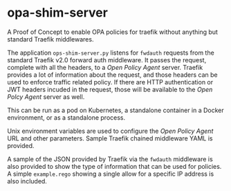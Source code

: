 # opa-shim-server

A Proof of Concept to enable OPA policies for traefik without anything but standard Traefik middlewares.

The application `ops-shim-server.py` listens for `fwdauth` requests from the standard Traefik v2.0 forward auth middleware. It
passes the request, complete with all the headers, to a *Open Policy Agent* server. Traefik provides a lot of information
about the request, and those headers can be used to enforce traffic related policy. If there are HTTP authentication or
JWT headers incuded in the request, those will be available to the *Open Polcy Agent* server as well.

This can be run as a pod on Kubernetes, a standalone container in a Docker environment, or as a standalone process.

Unix environment variables are used to configure the *Open Policy Agent* URL and other parameters. Sample Traefik chained 
middleware YAML is provided.

A sample of the JSON provided by Traefik via the `fwdauth` middleware is also provided to show the type of information that
can be used for policies. A simple `example.rego` showing a single allow for a specific IP address is also included.
